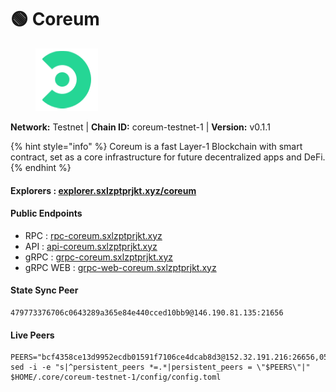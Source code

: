 # 🟢 Coreum

<figure><img src="../../.gitbook/assets/coreum.png" alt=""><figcaption></figcaption></figure>

**Network:** Testnet | **Chain ID:** coreum-testnet-1 | **Version:** v0.1.1

{% hint style="info" %}
Coreum is a fast Layer-1 Blockchain with smart contract, set as a core infrastructure for future decentralized apps and DeFi.
{% endhint %}

#### **Explorers** : [explorer.sxlzptprjkt.xyz/coreum](https://explorer.sxlzptprjkt.xyz/coreum)

#### **Public Endpoints**

* RPC : [rpc-coreum.sxlzptprjkt.xyz](https://rpc-coreum.sxlzptprjkt.xyz)
* API : [api-coreum.sxlzptprjkt.xyz](https://api-coreum.sxlzptprjkt.xyz)
* gRPC : [grpc-coreum.sxlzptprjkt.xyz](https://grpc-coreum.sxlzptprjkt.xyz)
* gRPC WEB : [grpc-web-coreum.sxlzptprjkt.xyz](https://grpc-web-coreum.sxlzptprjkt.xyz)

#### **State Sync Peer**
```
479773376706c0643289a365e84e440cced10bb9@146.190.81.135:21656
```

#### **Live Peers**
```
PEERS="bcf4358ce13d9952ecdb01591f7106ce4dcab8d3@152.32.191.216:26656,051a07f1018cfdd6c24bebb3094179a6ceda2482@138.201.123.234:26656,1a3a573c53a4b90ab04eb47d160f4d3d6aa58000@35.233.117.165:26656,39a34cd4f1e908a88a726b2444c6a407f67e4229@158.160.59.199:26656,4b8d541efbb343effa1b5079de0b17d2566ac0fd@34.172.70.24:26656,7c0d4ce5ad561c3453e2e837d85c9745b76f7972@35.238.77.191:26656,5add70ec357311d07d10a730b4ec25107399e83c@5.196.7.58:26656,27450dc5adcebc84ccd831b42fcd73cb69970881@35.239.146.40:26656,abbeb588ad88176a8d7592cd8706ebbf7ef20cfe@185.241.151.197:26656,b2978432c0126f28a6be7d62892f8ded1e48d227@34.70.241.13:26656,cc6d4220633104885b89e2e0545e04b8162d69b5@75.119.134.20:26656,69d7028b7b3c40f64ea43208ecdd43e88c797fd6@34.69.126.231:26656,ef213d5b861dd96cb98e53fa14a40accacc3145a@104.248.125.89:26656,0aa5fa2507ada8a555d156920c0b09f0d633b0f9@34.173.227.148:26656"
sed -i -e "s|^persistent_peers *=.*|persistent_peers = \"$PEERS\"|" $HOME/.core/coreum-testnet-1/config/config.toml
```
